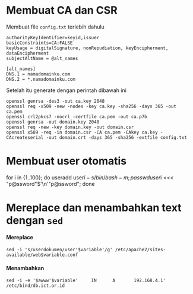 # Membuat CA dan CSR
Membuat file `config.txt` terlebih dahulu
```
authorityKeyIdentifier=keyid,issuer
basicConstraints=CA:FALSE
keyUsage = digitalSignature, nonRepudiation, keyEncipherment, dataEncipherment
subjectAltName = @alt_names

[alt_names]
DNS.1 = namadomainku.com
DNS.2 = *.namadomainku.com
```
Setelah itu generate dengan perintah dibawah ini
```
openssl genrsa -des3 -out ca.key 2048
openssl req -x509 -new -nodes -key ca.key -sha256 -days 365 -out ca.pem
openssl crl2pkcs7 -nocrl -certfile ca.pem -out ca.p7b
openssl genrsa -out domain.key 2048
openssl req -new -key domain.key -out domain.csr
openssl x509 -req -in domain.csr -CA ca.pem -CAkey ca.key -CAcreateserial -out domain.crt -days 365 -sha256 -extfile config.txt
```

# Membuat user otomatis
for i in {1..100}; do useradd user$i -s /bin/bash -m; passwd user$i <<< "p@ssword"$'\n'"p@ssword"; done

# Mereplace dan menambahkan text dengan `sed`
#### Mereplace
```
sed -i 's/userdokumen/user'$variable'/g' /etc/apache2/sites-available/web$variable.conf
```
#### Menambahkan
```
sed -i -e '$awww'$variable'     IN      A       192.168.4.1' /etc/bind/db.ict.or.id
```
